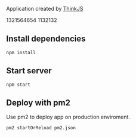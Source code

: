 
Application created by [ThinkJS](http://www.thinkjs.org)

1321564654
1132132
## Install dependencies

```
npm install
```

## Start server

```
npm start
```

## Deploy with pm2

Use pm2 to deploy app on production enviroment.

```
pm2 startOrReload pm2.json
```